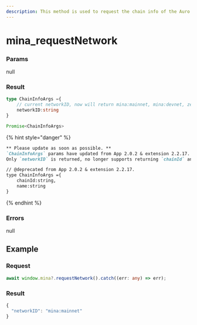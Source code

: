 ```yaml
---
description: This method is used to request the chain info of the Auro wallet.
---
```


# mina\_requestNetwork

### Params

null

### Result

```typescript
type ChainInfoArgs ={
    // current networkID, now will return mina:mainnet, mina:devnet, zeko:testnet
    networkID:string
}

Promise<ChainInfoArgs>
```

{% hint style="danger" %}
```markdown
** Please update as soon as possible. **
`ChainInfoArgs` params have updated from App 2.0.2 & extension 2.2.17.
Only `networkID` is returned, no longer supports returning `chainId` and `name`. 

// @deprecated from App 2.0.2 & extension 2.2.17.
type ChainInfoArgs ={ 
    chainId:string,
    name:string
}
```
{% endhint %}

### Errors

null

## Example

### Request

```typescript
await window.mina?.requestNetwork().catch((err: any) => err);
```

### Result

```typescript
{
  "networkID": "mina:mainnet"
}
```
